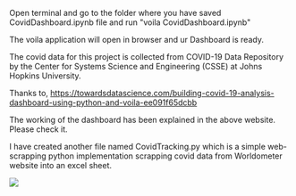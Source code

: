 Open terminal and go to the folder where you have saved CovidDashboard.ipynb file and run "voila CovidDashboard.ipynb" 

The voila application will open in browser and ur Dashboard is ready.

The covid data for this project is collected from COVID-19 Data Repository by the Center for Systems Science and Engineering (CSSE) at Johns Hopkins University.

Thanks to, 
https://towardsdatascience.com/building-covid-19-analysis-dashboard-using-python-and-voila-ee091f65dcbb

The working of the dashboard has been explained in the above website. Please check it.

I have created another file named CovidTracking.py which is a simple web-scrapping python implementation scrapping covid data from Worldometer website into an excel sheet. 

![](https://github.com/mohitsshetty986/Personal-Projects/blob/master/CovidTracker/Covid%20Tracker%20image.png?raw=true)
